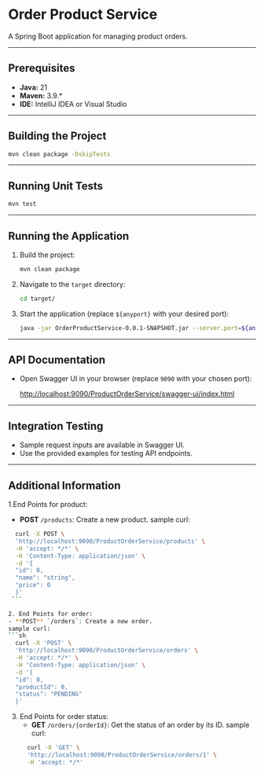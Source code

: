 # Order Product Service

A Spring Boot application for managing product orders.

---

## Prerequisites

- **Java:** 21
- **Maven:** 3.9.\*
- **IDE:** IntelliJ IDEA or Visual Studio

---

## Building the Project

```sh
mvn clean package -DskipTests
```

---

## Running Unit Tests

```sh
mvn test
```

---

## Running the Application

1. Build the project:
    ```sh
    mvn clean package
    ```
2. Navigate to the `target` directory:
    ```sh
    cd target/
    ```
3. Start the application (replace `${anyport}` with your desired port):
    ```sh
    java -jar OrderProductService-0.0.1-SNAPSHOT.jar --server.port=${anyport}
    ```

---

## API Documentation

- Open Swagger UI in your browser (replace `9090` with your chosen port):

  [http://localhost:9090/ProductOrderService/swagger-ui/index.html](http://localhost:9090/ProductOrderService/swagger-ui/index.html)

---

## Integration Testing

- Sample request inputs are available in Swagger UI.
- Use the provided examples for testing API endpoints.

---

## Additional Information
1.End Points for product:
   - **POST** `/products`: Create a new product.
     sample curl:
   ```sh
     curl -X POST \
     'http://localhost:9090/ProductOrderService/products' \
     -H 'accept: */*' \
     -H 'Content-Type: application/json' \
     -d '{
     "id": 0,
     "name": "string",
     "price": 0
     }'
    ```

2. End Points for order:
   - **POST** `/orders`: Create a new order.
   sample curl:
   ```sh
     curl -X 'POST' \
     'http://localhost:9090/ProductOrderService/orders' \
     -H 'accept: */*' \
     -H 'Content-Type: application/json' \
     -d '{
     "id": 0,
     "productId": 0,
     "status": "PENDING"
     }'
   ```
3. End Points for order status:
   - **GET** `/orders/{orderId}`: Get the status of an order by its ID.
   sample curl:
   ```sh
     curl -X 'GET' \
     'http://localhost:9090/ProductOrderService/orders/1' \
     -H 'accept: */*'
   ```